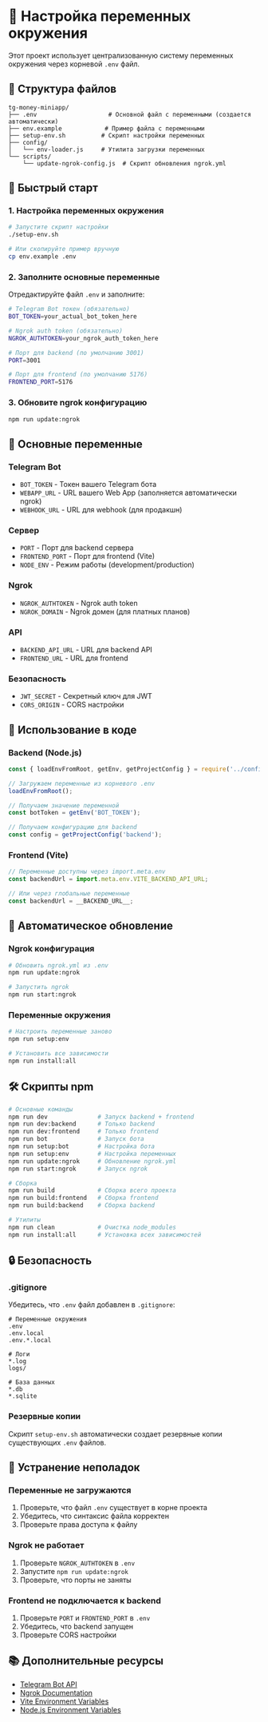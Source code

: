 # 🔧 Настройка переменных окружения

Этот проект использует централизованную систему переменных окружения через корневой `.env` файл.

## 📁 Структура файлов

```
tg-money-miniapp/
├── .env                    # Основной файл с переменными (создается автоматически)
├── env.example            # Пример файла с переменными
├── setup-env.sh          # Скрипт настройки переменных
├── config/
│   └── env-loader.js     # Утилита загрузки переменных
└── scripts/
    └── update-ngrok-config.js  # Скрипт обновления ngrok.yml
```

## 🚀 Быстрый старт

### 1. Настройка переменных окружения

```bash
# Запустите скрипт настройки
./setup-env.sh

# Или скопируйте пример вручную
cp env.example .env
```

### 2. Заполните основные переменные

Отредактируйте файл `.env` и заполните:

```bash
# Telegram Bot токен (обязательно)
BOT_TOKEN=your_actual_bot_token_here

# Ngrok auth token (обязательно)
NGROK_AUTHTOKEN=your_ngrok_auth_token_here

# Порт для backend (по умолчанию 3001)
PORT=3001

# Порт для frontend (по умолчанию 5176)
FRONTEND_PORT=5176
```

### 3. Обновите ngrok конфигурацию

```bash
npm run update:ngrok
```

## 🔑 Основные переменные

### Telegram Bot
- `BOT_TOKEN` - Токен вашего Telegram бота
- `WEBAPP_URL` - URL вашего Web App (заполняется автоматически ngrok)
- `WEBHOOK_URL` - URL для webhook (для продакшн)

### Сервер
- `PORT` - Порт для backend сервера
- `FRONTEND_PORT` - Порт для frontend (Vite)
- `NODE_ENV` - Режим работы (development/production)

### Ngrok
- `NGROK_AUTHTOKEN` - Ngrok auth token
- `NGROK_DOMAIN` - Ngrok домен (для платных планов)

### API
- `BACKEND_API_URL` - URL для backend API
- `FRONTEND_URL` - URL для frontend

### Безопасность
- `JWT_SECRET` - Секретный ключ для JWT
- `CORS_ORIGIN` - CORS настройки

## 📝 Использование в коде

### Backend (Node.js)

```javascript
const { loadEnvFromRoot, getEnv, getProjectConfig } = require('../config/env-loader');

// Загружаем переменные из корневого .env
loadEnvFromRoot();

// Получаем значение переменной
const botToken = getEnv('BOT_TOKEN');

// Получаем конфигурацию для backend
const config = getProjectConfig('backend');
```

### Frontend (Vite)

```javascript
// Переменные доступны через import.meta.env
const backendUrl = import.meta.env.VITE_BACKEND_API_URL;

// Или через глобальные переменные
const backendUrl = __BACKEND_URL__;
```

## 🔄 Автоматическое обновление

### Ngrok конфигурация

```bash
# Обновить ngrok.yml из .env
npm run update:ngrok

# Запустить ngrok
npm run start:ngrok
```

### Переменные окружения

```bash
# Настроить переменные заново
npm run setup:env

# Установить все зависимости
npm run install:all
```

## 🛠️ Скрипты npm

```bash
# Основные команды
npm run dev              # Запуск backend + frontend
npm run dev:backend      # Только backend
npm run dev:frontend     # Только frontend
npm run bot              # Запуск бота
npm run setup:bot        # Настройка бота
npm run setup:env        # Настройка переменных
npm run update:ngrok     # Обновление ngrok.yml
npm run start:ngrok      # Запуск ngrok

# Сборка
npm run build            # Сборка всего проекта
npm run build:frontend   # Сборка frontend
npm run build:backend    # Сборка backend

# Утилиты
npm run clean            # Очистка node_modules
npm run install:all      # Установка всех зависимостей
```

## 🔒 Безопасность

### .gitignore

Убедитесь, что `.env` файл добавлен в `.gitignore`:

```gitignore
# Переменные окружения
.env
.env.local
.env.*.local

# Логи
*.log
logs/

# База данных
*.db
*.sqlite
```

### Резервные копии

Скрипт `setup-env.sh` автоматически создает резервные копии существующих `.env` файлов.

## 🚨 Устранение неполадок

### Переменные не загружаются

1. Проверьте, что файл `.env` существует в корне проекта
2. Убедитесь, что синтаксис файла корректен
3. Проверьте права доступа к файлу

### Ngrok не работает

1. Проверьте `NGROK_AUTHTOKEN` в `.env`
2. Запустите `npm run update:ngrok`
3. Проверьте, что порты не заняты

### Frontend не подключается к backend

1. Проверьте `PORT` и `FRONTEND_PORT` в `.env`
2. Убедитесь, что backend запущен
3. Проверьте CORS настройки

## 📚 Дополнительные ресурсы

- [Telegram Bot API](https://core.telegram.org/bots/api)
- [Ngrok Documentation](https://ngrok.com/docs)
- [Vite Environment Variables](https://vitejs.dev/guide/env-and-mode.html)
- [Node.js Environment Variables](https://nodejs.org/api/process.html#processenv)
